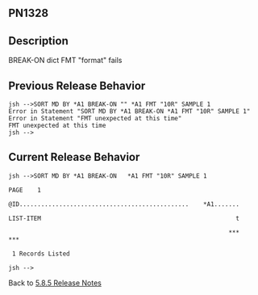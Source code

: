 ## PN1328

<PageHeader />

## Description

BREAK-ON dict FMT "format" fails

## Previous Release Behavior

```
jsh -->SORT MD BY *A1 BREAK-ON "" *A1 FMT "10R" SAMPLE 1
Error in Statement "SORT MD BY *A1 BREAK-ON *A1 FMT "10R" SAMPLE 1"
Error in Statement "FMT unexpected at this time"
FMT unexpected at this time
jsh -->
```

## Current Release Behavior

```text
jsh -->SORT MD BY *A1 BREAK-ON   *A1 FMT "10R" SAMPLE 1

PAGE    1

@ID...............................................    *A1.......

LIST-ITEM                                                      t

                                                             ***
***

 1 Records Listed

jsh -->
```

Back to [5.8.5 Release Notes](./../README.md)

<PageFooter />
